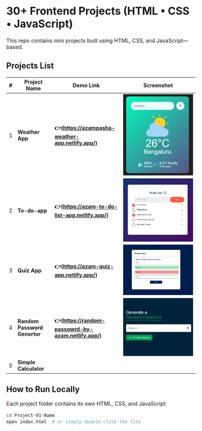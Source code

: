 
# 30+ Frontend Projects (HTML • CSS • JavaScript)

This repo contains mini projects built using HTML, CSS, and JavaScript—based.


##  Projects List

| #  | Project Name        | Demo Link                                                                 | Screenshot                              |
|----|---------------------|---------------------------------------------------------------------------|-----------------------------------------|
| 1  | **Weather App**  | **👉(https://azampasha-weather-app.netlify.app/)** | ![Project 1](assets/project-01.png)     |
| 2  | **To-do-app**  | **👉(https://azam-to-do-list-app.netlify.app/)**| ![Project 2](assets/project-02.png)     |
| 3  | **Quiz App**  | **👉(https://azam-quiz-app.netlify.app/)**| ![Project 3](assets/project-03.png)     |
| 4  | **Random Password Genertor**  | **👉(https://random-passowrd-by-azam.netlify.app/)**| ![Project 3](assets/project-04.png)     |
| 5  | **Simple Calculator** | 

##  How to Run Locally

Each project folder contains its own HTML, CSS, and JavaScript:

```bash
cd Project-01-Name
open index.html  # or simply double-click the file
